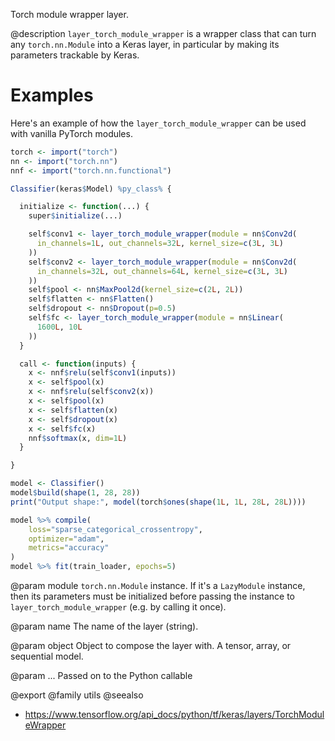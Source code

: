 Torch module wrapper layer.

@description
`layer_torch_module_wrapper` is a wrapper class that can turn any
`torch.nn.Module` into a Keras layer, in particular by making its
parameters trackable by Keras.

# Examples
Here's an example of how the `layer_torch_module_wrapper` can be used with vanilla
PyTorch modules.


```r
torch <- import("torch")
nn <- import("torch.nn")
nnf <- import("torch.nn.functional")

Classifier(keras$Model) %py_class% {

  initialize <- function(...) {
    super$initialize(...)

    self$conv1 <- layer_torch_module_wrapper(module = nn$Conv2d(
      in_channels=1L, out_channels=32L, kernel_size=c(3L, 3L)
    ))
    self$conv2 <- layer_torch_module_wrapper(module = nn$Conv2d(
      in_channels=32L, out_channels=64L, kernel_size=c(3L, 3L)
    ))
    self$pool <- nn$MaxPool2d(kernel_size=c(2L, 2L))
    self$flatten <- nn$Flatten()
    self$dropout <- nn$Dropout(p=0.5)
    self$fc <- layer_torch_module_wrapper(module = nn$Linear(
      1600L, 10L
    ))
  }

  call <- function(inputs) {
    x <- nnf$relu(self$conv1(inputs))
    x <- self$pool(x)
    x <- nnf$relu(self$conv2(x))
    x <- self$pool(x)
    x <- self$flatten(x)
    x <- self$dropout(x)
    x <- self$fc(x)
    nnf$softmax(x, dim=1L)
  }

}

model <- Classifier()
model$build(shape(1, 28, 28))
print("Output shape:", model(torch$ones(shape(1L, 1L, 28L, 28L))))

model %>% compile(
    loss="sparse_categorical_crossentropy",
    optimizer="adam",
    metrics="accuracy"
)
model %>% fit(train_loader, epochs=5)
```

@param module
`torch.nn.Module` instance. If it's a `LazyModule`
instance, then its parameters must be initialized before
passing the instance to `layer_torch_module_wrapper` (e.g. by calling
it once).

@param name
The name of the layer (string).

@param object
Object to compose the layer with. A tensor, array, or sequential model.

@param ...
Passed on to the Python callable

@export
@family utils
@seealso
+ <https://www.tensorflow.org/api_docs/python/tf/keras/layers/TorchModuleWrapper>
